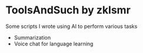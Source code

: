 # ToolsAndSuch by zklsmr

Some scripts I wrote using AI to perform various tasks

- Summarization
- Voice chat for language learning
